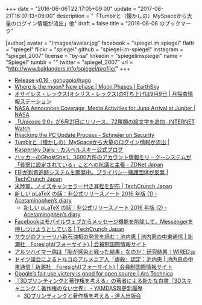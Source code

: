+++
date = "2016-06-06T22:17:05+09:00"
update = "2017-06-21T16:07:13+09:00"
description = "「Tumblrと（懐かしの）MySpaceから大量のログイン情報が流出」他"
draft = false
title = "2016-06-06 のブックマーク"

[author]
  avatar = "/images/avatar.jpg"
  facebook = "spiegel.im.spiegel"
  flattr = "spiegel"
  flickr = "spiegel"
  github = "spiegel-im-spiegel"
  instagram = "spiegel_2007"
  license = "by-sa"
  linkedin = "spiegelimspiegel"
  name = "Spiegel"
  tumblr = ""
  twitter = "spiegel_2007"
  url = "http://www.baldanders.info/spiegel/profile/"
+++

- [Release v0.16 · gohugoio/hugo](https://github.com/gohugoio/hugo/releases/tag/v0.16)
- [Where is the moon? New phase | Moon Phases | EarthSky](http://earthsky.org/moon-phases/new-moon)
- [オサイレス・レックス(オシリス・レックス)の打ち上げは9月9日 | 月探査情報ステーション](http://moonstation.jp/blog/asteroidexp/osiris-rex/launch-of-osiris-rex-set-for-sep-9)
- [NASA Announces Coverage, Media Activities for Juno Arrival at Jupiter | NASA](https://www.nasa.gov/press-release/nasa-announces-coverage-media-activities-for-juno-mission-arrival-at-jupiter)
- [「Unicode 9.0」が6月21日にリリース、72種類の絵文字を追加 -INTERNET Watch](http://internet.watch.impress.co.jp/docs/news/1003634.html)
- [Hijacking the PC Update Process - Schneier on Security](https://www.schneier.com/blog/archives/2016/06/hijacking_the_p.html)
- [Tumblrと（懐かしの）MySpaceから大量のログイン情報が流出 | Kaspersky Daily - カスペルスキー公式ブログ](https://blog.kaspersky.co.jp/myspace-tumbler-data-breach/11619/)
- [ハッカーのGhostShell、3600万件のアカウント情報をリーク--システムが「貧弱に設定されている」ことへの抗議と主張 - ZDNet Japan](http://japan.zdnet.com/article/35083780/)
- [FBIが刺青追跡システムを開発中。プライバシー擁護団体が反発 | TechCrunch Japan](http://jp.techcrunch.com/2016/06/06/20160605tattoo-tracking/)
- [米陸軍、ノイズキャンセラー付き耳栓を配布 | TechCrunch Japan](http://jp.techcrunch.com/2016/06/06/20160605tcaps-hearing-aids/)
- [新しい pLaTeX の話：非公式リリースノート 2016 年版 (1) - Acetaminophen’s diary](http://acetaminophen.hatenablog.com/entry/new-platex-20160507-01)
    - [新しい pLaTeX の話：非公式リリースノート 2016 年版 (2) - Acetaminophen’s diary](http://acetaminophen.hatenablog.com/entry/new-platex-20160507-02)
- [Facebookはモバイルウェブからメッセージ機能を削除して、Messengerを押しつけようとしている | TechCrunch Japan](http://jp.techcrunch.com/2016/06/06/20160603facebook-is-disabling-messaging-in-its-mobile-web-app-to-push-people-to-messenger/)
- [サウジのファーリハ新石油相の発言を読む：池内恵 | 池内恵の中東通信 | 新潮社　Foresight(フォーサイト) | 会員制国際情報サイト](http://www.fsight.jp/articles/-/41248)
- [アルツハイマー病は「脳が感染と戦った結果」なのか：研究結果｜WIRED.jp](http://wired.jp/2016/06/03/brain-infections-may-spark-alzheimers/)
- [ドイツ議会によるトルコのアルメニア人「虐殺」認定：池内恵 | 池内恵の中東通信 | 新潮社　Foresight(フォーサイト) | 会員制国際情報サイト](http://www.fsight.jp/articles/-/41247)
- [Google’s fair use victory is good for open source | Ars Technica](http://arstechnica.com/tech-policy/2016/06/googles-fair-use-victory-is-good-for-open-source/)
- [『3Dプリンティングと著作権を考える』の著者による新たな白書『3Dスキャニング：著作権のない世界』 - YAMDAS現更新履歴](http://d.hatena.ne.jp/yomoyomo/20160605/aworldwithoutcopyright)
    - [3Dプリンティングと著作権を考える - 達人出版会](http://tatsu-zine.com/books/copyright-3dprinting)
